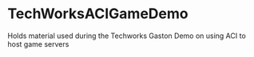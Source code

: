# TechWorksACIGameDemo
Holds material used during the Techworks Gaston Demo on using ACI to host game servers
